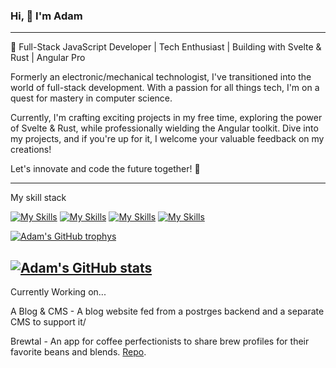 ### Hi, 👋 I'm Adam

---

🚀 Full-Stack JavaScript Developer | Tech Enthusiast | Building with Svelte & Rust | Angular Pro

Formerly an electronic/mechanical technologist, I've transitioned into the world of full-stack development. With a passion for all things tech, I'm on a quest for mastery in computer science.

Currently, I'm crafting exciting projects in my free time, exploring the power of Svelte & Rust, while professionally wielding the Angular toolkit. Dive into my projects, and if you're up for it, I welcome your valuable feedback on my creations!

Let's innovate and code the future together! 🌟

---

My skill stack

[![My Skills](https://skillicons.dev/icons?i=js,html,css,sass)](https://skillicons.dev)
[![My Skills](https://skillicons.dev/icons?i=angular,typescript,nextjs,react,bootstrap,jquery)](https://skillicons.dev)
[![My Skills](https://skillicons.dev/icons?i=webpack,github,git,jest)](https://skillicons.dev)
[![My Skills](https://skillicons.dev/icons?i=arduino,cpp,scala,rust)](https://skillicons.dev)

[![Adam's GitHub trophys](https://github-profile-trophy.vercel.app/?username=am1macdonald&theme=tokyonight)](https://github.com/am1macdonald/github-readme-stats)

[![Adam's GitHub stats](https://github-readme-stats.vercel.app/api?username=am1macdonald)](https://github.com/am1macdonald/github-readme-stats)
---

Currently Working on...

A Blog & CMS - A blog website fed from a postrges backend and a separate CMS to support it/

Brewtal - An app for coffee perfectionists to share brew profiles for their favorite beans and blends. [Repo](https://github.com/am1macdonald/brewtal).
